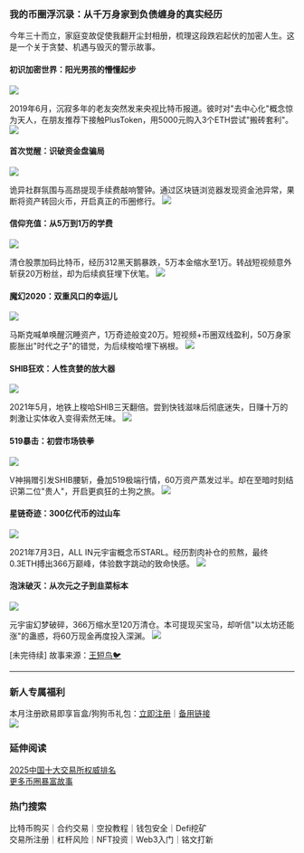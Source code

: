 ### 我的币圈浮沉录：从千万身家到负债缠身的真实经历

今年三十而立，家庭变故促使我翻开尘封相册，梳理这段跌宕起伏的加密人生。这是一个关于贪婪、机遇与毁灭的警示故事。

#### 初识加密世界：阳光男孩的懵懂起步
![](https://ac63e02.webp.li/biquanstory001-001.jpg)

2019年6月，沉寂多年的老友突然发来央视比特币报道。彼时对"去中心化"概念惊为天人，在朋友推荐下接触PlusToken，用5000元购入3个ETH尝试"搬砖套利"。
![](https://ac63e02.webp.li/biquanstory001-002.jpg)

#### 首次觉醒：识破资金盘骗局
![](https://ac63e02.webp.li/biquanstory001-003.jpg)

诡异社群氛围与高昂提现手续费敲响警钟。通过区块链浏览器发现资金池异常，果断将资产转回火币，开启真正的币圈修行。
![](https://ac63e02.webp.li//-004.jpg)

#### 信仰充值：从5万到1万的学费
![](https://ac63e02.webp.li/biquanstory001-005.jpg)

清仓股票加码比特币，经历312黑天鹅暴跌，5万本金缩水至1万。转战短视频意外斩获20万粉丝，却为后续疯狂埋下伏笔。
![](https://ac63e02.webp.li/biquanstory001-006.jpg)

#### 魔幻2020：双重风口的幸运儿
![](https://ac63e02.webp.li/biquanstory001-007.jpg)

马斯克喊单唤醒沉睡资产，1万奇迹般变20万。短视频+币圈双线盈利，50万身家膨胀出"时代之子"的错觉，为后续梭哈埋下祸根。
![](https://ac63e02.webp.li/biquanstory001-008.jpg)

#### SHIB狂欢：人性贪婪的放大器
![](https://ac63e02.webp.li/biquanstory001-009.jpg)

2021年5月，地铁上梭哈SHIB三天翻倍。尝到快钱滋味后彻底迷失，日赚十万的刺激让实体收入变得索然无味。
![](https://ac63e02.webp.li/biquanstory001-010.jpg)

#### 519暴击：初尝市场铁拳
![](https://ac63e02.webp.li/biquanstory001-011.jpg)

V神捐赠引发SHIB腰斩，叠加519极端行情，60万资产蒸发过半。却在至暗时刻结识第二位"贵人"，开启更疯狂的土狗之旅。
![](https://ac63e02.webp.li/biquanstory001-012.jpg)

#### 星链奇迹：300亿代币的过山车
![](https://ac63e02.webp.li/biquanstory001-013.jpg)

2021年7月3日，ALL IN元宇宙概念币STARL。经历割肉补仓的煎熬，最终0.3ETH搏出366万巅峰，体验数字跳动的致命快感。
![](https://ac63e02.webp.li/biquanstory001-014.jpg)

#### 泡沫破灭：从次元之子到韭菜标本
![](https://ac63e02.webp.li/biquanstory001-015.jpg)

元宇宙幻梦破碎，366万缩水至120万清仓。本可提现买宝马，却听信"以太坊还能涨"的蛊惑，将60万现金再度投入深渊。
![](https://ac63e02.webp.li/biquanstory001-016.jpg)

[未完待续] 故事来源：[王短鸟🐦](https://twitter.com/wanghebbf)

---

### 新人专属福利
本月注册欧易即享盲盒/狗狗币礼包：[立即注册](https://www.okx.com/zh-hans/join/74873351)｜[备用链接](https://www.chouyi.world/zh-hans/join/18639032)  
[![](https://fe095ec.webp.li/top-10-exchanges-001.jpg)](https://www.chouyi.world/zh-hans/join/18639032)

### 延伸阅读
[2025中国十大交易所权威排名](https://btc8848.com/top-10-exchanges/)  
[更多币圈暴富故事](https://heiyetouzi.xyz/biquanstory001/)

### 热门搜索
比特币购买｜合约交易｜空投教程｜钱包安全｜Defi挖矿  
交易所注册｜杠杆风险｜NFT投资｜Web3入门｜铭文打新